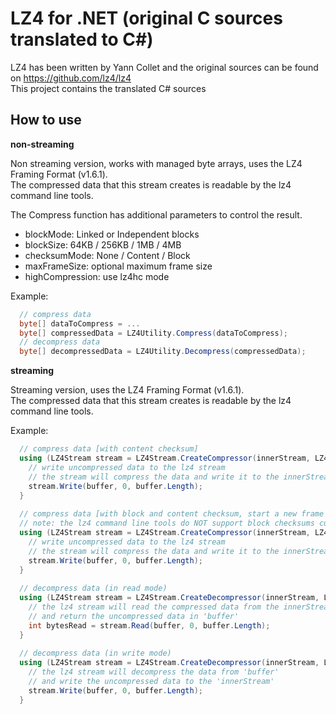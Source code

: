 LZ4 for .NET (original C sources translated to C#)
=======================

LZ4 has been written by Yann Collet and the original sources can be found on https://github.com/lz4/lz4  
This project contains the translated C# sources

How to use
----------------------------

**non-streaming**

Non streaming version, works with managed byte arrays, uses the LZ4 Framing Format (v1.6.1).  
The compressed data that this stream creates is readable by the lz4 command line tools.  

The Compress function has additional parameters to control the result.  
 - blockMode: Linked or Independent blocks  
 - blockSize: 64KB / 256KB / 1MB / 4MB  
 - checksumMode: None / Content / Block  
 - maxFrameSize: optional maximum frame size  
 - highCompression: use lz4hc mode  

Example:  

```csharp
  // compress data
  byte[] dataToCompress = ...
  byte[] compressedData = LZ4Utility.Compress(dataToCompress);
  // decompress data
  byte[] decompressedData = LZ4Utility.Decompress(compressedData);
```  


**streaming**

Streaming version, uses the LZ4 Framing Format (v1.6.1).  
The compressed data that this stream creates is readable by the lz4 command line tools.  

Example:  

```csharp
  // compress data [with content checksum]
  using (LZ4Stream stream = LZ4Stream.CreateCompressor(innerStream, LZ4StreamMode.Write, LZ4FrameBlockMode.Linked, LZ4FrameBlockSize.Max64KB, LZ4FrameChecksumMode.Content)) {
    // write uncompressed data to the lz4 stream
	// the stream will compress the data and write it to the innerStream
	stream.Write(buffer, 0, buffer.Length);	
  }
  
  // compress data [with block and content checksum, start a new frame after 100 data blocks]
  // note: the lz4 command line tools do NOT support block checksums currently
  using (LZ4Stream stream = LZ4Stream.CreateCompressor(innerStream, LZ4StreamMode.Write, LZ4FrameBlockMode.Linked, LZ4FrameBlockSize.Max64KB, LZ4FrameChecksumMode.Block | LZ4FrameChecksumMode.Content, 100)) {
    // write uncompressed data to the lz4 stream
	// the stream will compress the data and write it to the innerStream
	stream.Write(buffer, 0, buffer.Length);	
  }
  
  // decompress data (in read mode)
  using (LZ4Stream stream = LZ4Stream.CreateDecompressor(innerStream, LZ4StreamMode.Read)) {
    // the lz4 stream will read the compressed data from the innerStream
    // and return the uncompressed data in 'buffer'
	int bytesRead = stream.Read(buffer, 0, buffer.Length);
  }
  
  // decompress data (in write mode)
  using (LZ4Stream stream = LZ4Stream.CreateDecompressor(innerStream, LZ4StreamMode.Write)) {
    // the lz4 stream will decompress the data from 'buffer'
	// and write the uncompressed data to the 'innerStream'
	stream.Write(buffer, 0, buffer.Length);
  }
```
